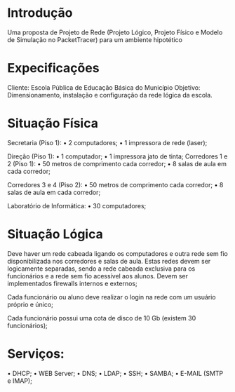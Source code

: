 # Introdução
Uma proposta de Projeto de Rede (Projeto Lógico, Projeto Físico e Modelo de Simulação no PacketTracer) para um ambiente hipotético

# Expecificações
Cliente: Escola Pública de Educação Básica do Município
Objetivo: Dimensionamento, instalação e configuração da rede lógica da escola.

# Situação Física
Secretaria (Piso 1):
• 2 computadores;
• 1 impressora de rede (laser);

Direção (Piso 1):
• 1 computador;
• 1 impressora jato de tinta;
Corredores 1 e 2 (Piso 1):
• 50 metros de comprimento cada corredor;
• 8 salas de aula em cada corredor;

Corredores 3 e 4 (Piso 2):
• 50 metros de comprimento cada corredor;
• 8 salas de aula em cada corredor;

Laboratório de Informática:
• 30 computadores;


# Situação Lógica
Deve haver um rede cabeada ligando os computadores e outra rede sem fio
disponibilizada nos corredores e salas de aula. Estas redes devem ser logicamente
separadas, sendo a rede cabeada exclusiva para os funcionários e a rede sem fio
acessível aos alunos. Devem ser implementados firewalls internos e externos;

Cada funcionário ou aluno deve realizar o login na rede com um usuário próprio e único;

Cada funcionário possui uma cota de disco de 10 Gb (existem 30 funcionários);


# Serviços:
• DHCP;
• WEB Server;
• DNS;
• LDAP;
• SSH;
• SAMBA;
• E-MAIL (SMTP e IMAP);


